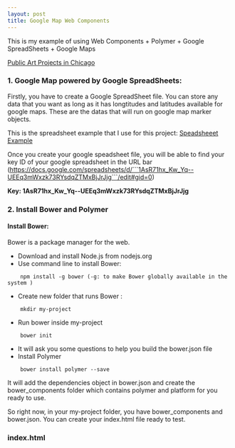 ```yaml
---
layout: post
title: Google Map Web Components
---
```


This is my example of using Web Components + Polymer + Google SpreadSheets + Google Maps

[Public Art Projects in Chicago](http://iam.colum.edu/students/vi.nguyenngocuyen/FA2014/Emergent%20Web%20Technologies/app/index.html)

### 1. Google Map powered by Google SpreadSheets:
  Firstly, you have to create a Google SpreadSheet file. You can store any data that you want as long as it has longtitudes and latitudes available for google maps. These are the datas that will run on google map marker objects.
  
 This is the spreadsheet example that I use for this project:
 [Speadsheeet Example](https://docs.google.com/spreadsheets/d/1AsR71hx_Kw_Yq--UEEq3mWxzk73RYsdqZTMxBjJrJjg/edit?usp=sharing)
 
 
 Once you create your google speadsheet file, you will be able to find your key ID of your google spreadsheet in the URL bar (https://docs.google.com/spreadsheets/d/```1AsR71hx_Kw_Yq--UEEq3mWxzk73RYsdqZTMxBjJrJjg```/edit#gid=0)

<strong>Key: 1AsR71hx_Kw_Yq--UEEq3mWxzk73RYsdqZTMxBjJrJjg </strong>
 

### 2. Install Bower and Polymer

#### Install Bower:
  Bower is a package manager for the web.
  
  - Download and install Node.js from nodejs.org
  - Use command line to install Bower: 
  
  ```
      npm install -g bower (-g: to make Bower globally available in the system )
  ```
  - Create new folder that runs Bower : 
  
  ```
      mkdir my-project
  ```
  - Run bower inside my-project
  
  ```
      bower init
  ```
  - It will ask you some questions to help you build the bower.json file
  - Install Polymer
  
  ```
      bower install polymer --save
  ```
  It will add the dependencies object in bower.json and create the bower_components folder which contains polymer and platform for you ready to use.
  
  So right now, in your my-project folder, you have bower_components and bower.json. You can create your index.html file ready to test.
  
### index.html
